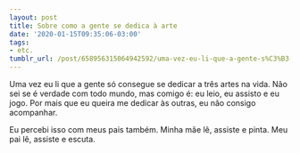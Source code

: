 ```yaml
---
layout: post
title: Sobre como a gente se dedica à arte
date: '2020-01-15T09:35:06-03:00'
tags:
- etc.
tumblr_url: /post/658956315064942592/uma-vez-eu-li-que-a-gente-s%C3%B3-consegue-se-dedicar-a
---
```

Uma vez eu li que a gente só consegue se dedicar a três artes na vida. Não sei se é verdade com todo mundo, mas comigo é: eu leio, eu assisto e eu jogo. Por mais que eu queira me dedicar às outras, eu não consigo acompanhar.

Eu percebi isso com meus pais também. Minha mãe lê, assiste e pinta. Meu pai lê, assiste e escuta.

